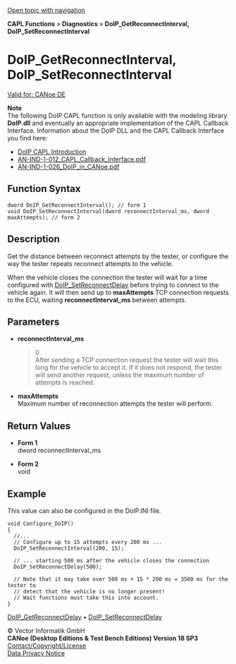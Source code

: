 [Open topic with navigation](../../../../../CANoeDEFamily.htm#Topics/CAPLFunctions/Diagnostics/Functions/CAPLfunctionDoIPGetSetReconnectInterval.md)

**CAPL Functions** » **Diagnostics** » **DoIP_GetReconnectInterval, DoIP_SetReconnectInterval**

# DoIP_GetReconnectInterval, DoIP_SetReconnectInterval

[Valid for: CANoe DE](../../../Shared/FeatureAvailability.md)

**Note**  
The following DoIP CAPL function is only available with the modeling library **DoIP.dll** and eventually an appropriate implementation of the CAPL Callback Interface. Information about the DoIP DLL and the CAPL Callback Interface you find here:

- [DoIP CAPL Introduction](../CAPLDiagnosticDoIP.md)
- [AN-IND-1-012_CAPL_Callback_Interface.pdf](javascript:startDemoLoader('AN-IND-1-012_CAPL_Callback_Interface.pdf'))
- [AN-IND-1-026_DoIP_in_CANoe.pdf](javascript:startDemoLoader('AN-IND-1-026_DoIP_in_CANoe.pdf'))

## Function Syntax

```plaintext
dword DoIP_GetReconnectInterval(); // form 1
void DoIP_SetReconnectInterval(dword reconnectInterval_ms, dword maxAttempts); // form 2
```

## Description

Get the distance between reconnect attempts by the tester, or configure the way the tester repeats reconnect attempts to the vehicle.

When the vehicle closes the connection the tester will wait for a time configured with [DoIP_SetReconnectDelay](CAPLfunctionDoIPGetSetReconnectDelay.md) before trying to connect to the vehicle again. It will then send up to **maxAttempts** TCP connection requests to the ECU, waiting **reconnectInterval_ms** between attempts.

## Parameters

- **reconnectInterval_ms**  
  >0  
  After sending a TCP connection request the tester will wait this long for the vehicle to accept it. If it does not respond, the tester will send another request, unless the maximum number of attempts is reached.

- **maxAttempts**  
  Maximum number of reconnection attempts the tester will perform.

## Return Values

- **Form 1**  
  dword reconnectInterval_ms

- **Form 2**  
  void

## Example

This value can also be configured in the DoIP.INI file.

```plaintext
void Configure_DoIP()
{
  //...
  // Configure up to 15 attempts every 200 ms ...
  DoIP_SetReconnectInterval(200, 15);

  // ... starting 500 ms after the vehicle closes the connection
  DoIP_SetReconnectDelay(500);

  // Note that it may take over 500 ms + 15 * 200 ms = 3500 ms for the tester to
  // detect that the vehicle is no longer present!
  // Wait functions must take this into account.
}
```

[DoIP_GetReconnectDelay](CAPLfunctionDoIPGetSetReconnectDelay.md) • [DoIP_SetReconnectDelay](CAPLfunctionDoIPGetSetReconnectDelay.md)

© Vector Informatik GmbH  
**CANoe (Desktop Editions & Test Bench Editions) Version 18 SP3**  
[Contact/Copyright/License](../../../Shared/ContactCopyrightLicense.md)  
[Data Privacy Notice](https://www.vector.com/int/en/company/get-info/privacy-policy/)